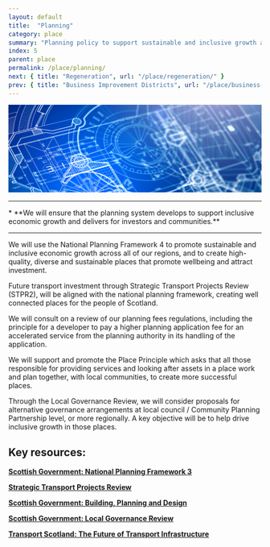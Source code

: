 ```yaml
---
layout: default
title:  "Planning"
category: place
summary: "Planning policy to support sustainable and inclusive growth across all of our regions."
index: 5
parent: place
permalink: /place/planning/
next: { title: "Regeneration", url: "/place/regeneration/" }
prev: { title: "Business Improvement Districts", url: "/place/business-improvement-districts/" }
---
```

![Planning Photo](/assets/images/pageimages/place4.jpg)
<br>
<hr>
* **We will ensure that the planning system develops to support inclusive economic growth and delivers for investors and communities.**


<hr>

We will use the National Planning Framework 4 to promote sustainable and inclusive economic growth across all of our regions, and to create high-quality, diverse and sustainable places that promote wellbeing and attract investment.

Future transport investment through Strategic Transport Projects Review (STPR2), will be aligned with the national planning framework,  creating well connected places for the people of Scotland.

We will consult on a review of our planning fees regulations, including the principle for a developer to pay a higher planning application fee for an accelerated service from the planning authority in its handling of the application.

We will support and promote the Place Principle which asks that all those responsible for providing services and looking after assets in a place work and plan together, with local communities, to create more successful places.

Through the Local Governance Review, we will consider proposals for alternative governance arrangements at local council / Community Planning Partnership level, or more regionally. A key objective will be to help drive inclusive growth in those places.  



## Key resources:
**[Scottish Government: National Planning Framework 3](https://beta.gov.scot/publications/national-planning-framework-3/)**

**[Strategic Transport Projects Review](https://www.transport.gov.scot/our-approach/strategy/strategic-transport-projects-review/#)**

**[Scottish Government: Building, Planning and Design](https://beta.gov.scot/building-planning-and-design/)**

**[Scottish Government: Local Governance Review](https://beta.gov.scot/policies/improving-public-services/local-governance-review/)**

**[Transport Scotland: The Future of Transport Infrastructure](https://www.transport.gov.scot/news/the-future-of-transport-infrastructure/)**
